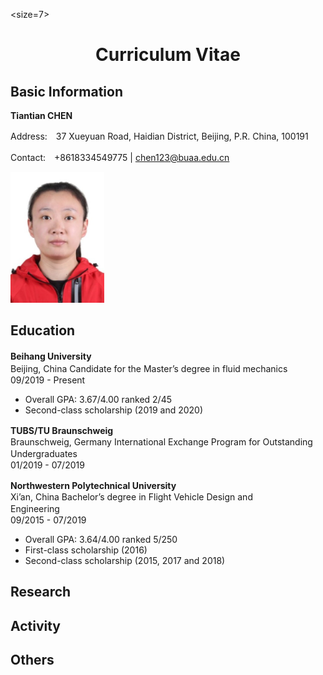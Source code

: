 <size=7></font>
#  <center>Curriculum Vitae</center>

## Basic Information
**Tiantian CHEN**

Address:　37 Xueyuan Road, Haidian District, Beijing, P.R. China, 100191

Contact:　+8618334549775 | chen123@buaa.edu.cn

![Aaron Swartz](https://raw.githubusercontent.com/TiantianCHEN123/TTCHEN.github.io/gh-pages/myprofile.png)

## **Education**
**Beihang University**　　　　　　　　　　　　　　　　　　　　　　　　　　　　　　　　　　　　　　　　　　　　　　　Beijing, China
  Candidate for the Master’s degree in fluid mechanics　　　　　　　　　　　　　　　　　　　　　　　　　　　　　　　09/2019 - Present
-	Overall GPA: 3.67/4.00 ranked 2/45
-	Second-class scholarship (2019 and 2020)

**TUBS/TU Braunschweig**　　　　　　　　　　　　　　　　　　　　　　　　　　　　　　　　　　　　　　　　　Braunschweig, Germany
International Exchange Program for Outstanding Undergraduates　　　　　　　　　　　　　　　　　　　　　　　　　 01/2019 - 07/2019

**Northwestern Polytechnical University**　　　　　　　　　　　　　　　　　　　　　　　　　　　　　　　　　　　　　　　　Xi’an, China
Bachelor’s degree in Flight Vehicle Design and Engineering　　　　　　　　　　　　　　　　　　　　　　　　　　　&ensp;　09/2015 - 07/2019
- Overall GPA: 3.64/4.00 ranked 5/250
- First-class scholarship (2016)
- Second-class scholarship (2015, 2017 and 2018)

## Research


## Activity

## Others
